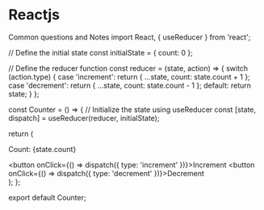 # Reactjs
Common questions and Notes
import React, { useReducer } from 'react';

// Define the initial state
const initialState = {
  count: 0
};

// Define the reducer function
const reducer = (state, action) => {
  switch (action.type) {
    case 'increment':
      return { ...state, count: state.count + 1 };
    case 'decrement':
      return { ...state, count: state.count - 1 };
    default:
      return state;
  }
};

const Counter = () => {
  // Initialize the state using useReducer
  const [state, dispatch] = useReducer(reducer, initialState);

  return (
    <div>
      <p>Count: {state.count}</p>
      <button onClick={() => dispatch({ type: 'increment' })}>Increment</button>
      <button onClick={() => dispatch({ type: 'decrement' })}>Decrement</button>
    </div>
  );
};

export default Counter;
